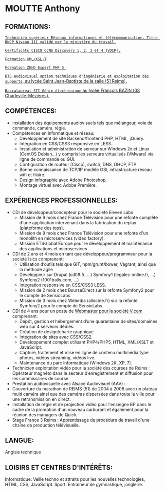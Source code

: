 # MOUTTE Anthony

## FORMATIONS:

[`Technicien supérieur Réseaux informatiques et télécommunication. Titre RNCP Niveau III validé par le ministère du travail.`](formations/05-reseaux-informatique-telecom.md)

[`Certificats CISCO CCNA Discovery 1, 2, 3 et 4 (VOIP).`](formations/05-reseaux-informatique-telecom.md)

[`Formation XML/XSL-T`](formations/04-xsl.md)

[`Formation ZEND Expert PHP 5.`](formations/03-php-expert.md)

[`BTS audiovisuel option techniques d'ingénierie et exploitation des supports`, au lycée Saint Jean-Baptiste de la salle (51 Reims).](formations/02-bts.md)

[`Baccalauréat STI Génie électronique` au lycée François BAZIN (08 Charleville-Mézières).](formations/01-baccalaureat.md)

## COMPÉTENCES:

 - Installation des équipements audiovisuels tels que mélangeur, voie de commande, caméra, régie.
 - Compétences en informatique et réseau:
   - Développement de site Backend/frontend PHP, HTML, jQuery.
   - Intégration en CSS/CSS3 responsive en LESS.
   - Installation et administration de serveur sur Windows 2x et Linux (CentOS Debian...) y compris les serveurs virtualisés (VMware) via ligne de commande ou GUI.
   - Configuration de routeur (Cisco), switch, DNS, DHCP, FTP
   - Bonne connaissance de TCP/IP modèle OSI, infrastructure réseau wifi et filaire.
   - Design infographie avec Adobe Photoshop.
   - Montage virtuel avec Adobe Première.
   
## EXPÉRIENCES PROFESSIONNELLES:

 - CDI de développeur/concepteur pour le société Eleven Labs
   - Mission de 9 mois chez France Télévision pour une refonte complète d'une application intervenant dans la fabrication du replay (plateforme des tops).
   - Mission de 8 mois chez France Télévision pour une refonte d'un monolith en microservices (vidéo factory).
   - Mission ETSGlobal Europe pour le développement et maintenance des applications et microservices
 - CDI de 2 ans et 4 mois en tant que développeur/programmeur pour la société Isics comprenant:
   - Utilisation d’outils tels que GIT, npm/grunt/bower, Vagrant, ainsi que la méthode agile
   - Développeur  sur Drupal (cd08.fr, ...) Symfony1 (legales-online.fr, ...) Symfony2 (1001trails.com, ...)
   - Intégration responsive en CSS/CSS3 LESS.   
   - Mission de 2 mois chez BourseDirect sur la refonte Symfony2 pour le compte de SensioLabs.
   - Mission de 3 mois chez Webedia (allocine.fr) sur la refonte Symfony2 pour le compte de SensioLabs.
 - CDI de 4 ans pour un poste de [Webmaster pour la société V.com](experiences/02-v.communications.md) comprenant:
   - Dépôt, gestion et hébergement d’une quarantaine de sites/domaines web sur 4 serveurs dédiés.
   - Création de design/charte graphique.
   - Intégration de sites avec CSS/CSS2.
   - Développement complet utilisant PHP4/PHP5, HTML, XML/XSLT et JavaScript.
   - Capture, traitement et mise en ligne de contenu multimédia type photos, vidéos streaming, vidéos live.
   - Maintenance du parc informatique (Windows 2K, XP, 7).
 - Technicien exploitation vidéo pour la société des courses de Reims : Opérateur magnéto dans le secteur d’enregistrement et diffusion pour les commissaires de course.
 - Prestation audiovisuelle avec Alsace Audiovisuel (AAV) :
 - Couverture du marathon de REIMS (51) de 2004 à 2008 avec un plateau multi caméra ainsi que des caméras dispersées dans toute la ville pour une retransmission en direct.
 - Installation de régie et de projection vidéo pour l'enseigne BP dans le cadre de la promotion d'un nouveau carburant et également pour la réunion des managers de Quick.
 - Stage France 3 Reims : Apprentissage de procédure de travail d'une chaîne de production télévisuelle.

## LANGUE:

Anglais technique

## LOISIRS ET CENTRES D'INTÉRÊTS:

Informatique: Veille techno et attraits pour les nouvelles technologies, HTML, CSS, JavaScript.
Sport: Entraîneur de gymnastique, jonglerie.
